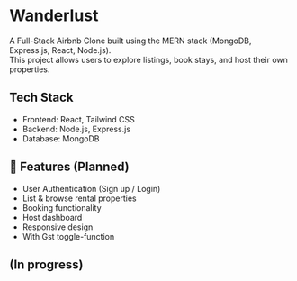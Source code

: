 # Wanderlust 

A Full-Stack Airbnb Clone built using the MERN stack (MongoDB, Express.js, React, Node.js).  
This project allows users to explore listings, book stays, and host their own properties.

##  Tech Stack

- Frontend: React, Tailwind CSS
- Backend: Node.js, Express.js
- Database: MongoDB


## 📁 Features (Planned)

- User Authentication (Sign up / Login)
- List & browse rental properties
- Booking functionality
- Host dashboard
- Responsive design
- With Gst toggle-function

## (In progress)

